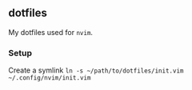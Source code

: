 ## dotfiles

My dotfiles used for `nvim`.

### Setup

Create a symlink `ln -s ~/path/to/dotfiles/init.vim ~/.config/nvim/init.vim`
